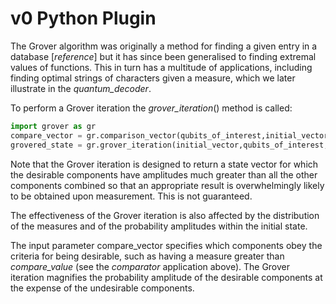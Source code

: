 # v0 Python Plugin

The Grover algorithm was originally a method for finding a given entry in a database [*reference*] but it has since been generalised to finding extremal values of functions. This in turn has a multitude of applications, including finding optimal strings of characters given a measure, which we later illustrate in the *quantum_decoder*.

To perform a Grover iteration the *grover_iteration*() method is called: 

```python
import grover as gr
compare_vector = gr.comparison_vector(qubits_of_interest,initial_vector,compare_value,comparison)
grovered_state = gr.grover_iteration(initial_vector,qubits_of_interest,compare_vector)
```

Note that the Grover iteration is designed to return a state vector for which the desirable components have amplitudes much greater than all the other components combined so that an appropriate result is overwhelmingly likely to be obtained upon measurement. This is not guaranteed. 

The effectiveness of the Grover iteration is also affected by the distribution of the measures and of the probability amplitudes within the initial state.

The input parameter compare_vector specifies which components obey the criteria for being desirable, such as having a measure greater than *compare_value* (see the *comparator* application above). The Grover iteration magnifies the probability amplitude of the desirable components at the expense of the undesirable components.